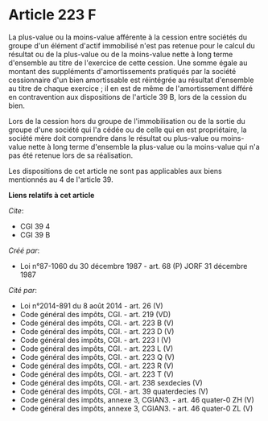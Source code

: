 # Article 223 F

La plus-value ou la moins-value afférente à la cession entre sociétés du groupe d'un élément d'actif immobilisé n'est pas
retenue pour le calcul du résultat ou de la plus-value ou de la moins-value nette à long terme d'ensemble au titre de
l'exercice de cette cession. Une somme égale au montant des suppléments d'amortissements pratiqués par la société
cessionnaire d'un bien amortissable est réintégrée au résultat d'ensemble au titre de chaque exercice ; il en est de même de
l'amortissement différé en contravention aux dispositions de l'article 39 B, lors de la cession du bien.

Lors de la cession hors du groupe de l'immobilisation ou de la sortie du groupe d'une société qui l'a cédée ou de celle qui
en est propriétaire, la société mère doit comprendre dans le résultat ou plus-value ou moins-value nette à long terme
d'ensemble la plus-value ou la moins-value qui n'a pas été retenue lors de sa réalisation.

Les dispositions de cet article ne sont pas applicables aux biens mentionnés au 4 de l'article 39.

**Liens relatifs à cet article**

_Cite_:

  - CGI 39 4
  - CGI 39 B

_Créé par_:

  - Loi n°87-1060 du 30 décembre 1987 - art. 68 (P) JORF 31 décembre 1987

_Cité par_:

  - Loi n°2014-891 du 8 août 2014 - art. 26 (V)
  - Code général des impôts, CGI. - art. 219 (VD)
  - Code général des impôts, CGI. - art. 223 B (V)
  - Code général des impôts, CGI. - art. 223 D (V)
  - Code général des impôts, CGI. - art. 223 I (V)
  - Code général des impôts, CGI. - art. 223 L (V)
  - Code général des impôts, CGI. - art. 223 Q (V)
  - Code général des impôts, CGI. - art. 223 R (V)
  - Code général des impôts, CGI. - art. 223 T (V)
  - Code général des impôts, CGI. - art. 238 sexdecies (V)
  - Code général des impôts, CGI. - art. 39 quaterdecies (V)
  - Code général des impôts, annexe 3, CGIAN3. - art. 46 quater-0 ZH (V)
  - Code général des impôts, annexe 3, CGIAN3. - art. 46 quater-0 ZL (V)
